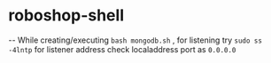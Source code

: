 # roboshop-shell



-- While creating/executing `bash mongodb.sh` , for listening try `sudo ss -4lntp` for listener address check localaddress port as `0.0.0.0`